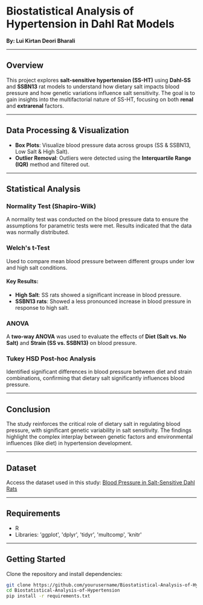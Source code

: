 # **Biostatistical Analysis of Hypertension in Dahl Rat Models**
**By: Lui Kirtan Deori Bharali**

---

## **Overview**
This project explores **salt-sensitive hypertension (SS-HT)** using **Dahl-SS** and **SSBN13** rat models to understand how dietary salt impacts blood pressure and how genetic variations influence salt sensitivity. The goal is to gain insights into the multifactorial nature of SS-HT, focusing on both **renal** and **extrarenal** factors.

---

## **Data Processing & Visualization**
- **Box Plots**: Visualize blood pressure data across groups (SS & SSBN13, Low Salt & High Salt).
- **Outlier Removal**: Outliers were detected using the **Interquartile Range (IQR)** method and filtered out.

---

## **Statistical Analysis**
### **Normality Test (Shapiro-Wilk)**
A normality test was conducted on the blood pressure data to ensure the assumptions for parametric tests were met. Results indicated that the data was normally distributed.

### **Welch's t-Test**
Used to compare mean blood pressure between different groups under low and high salt conditions.

#### Key Results:
- **High Salt**: SS rats showed a significant increase in blood pressure.
- **SSBN13 rats**: Showed a less pronounced increase in blood pressure in response to high salt.

### **ANOVA**
A **two-way ANOVA** was used to evaluate the effects of **Diet (Salt vs. No Salt)** and **Strain (SS vs. SSBN13)** on blood pressure.

### **Tukey HSD Post-hoc Analysis**
Identified significant differences in blood pressure between diet and strain combinations, confirming that dietary salt significantly influences blood pressure.

---

## **Conclusion**
The study reinforces the critical role of dietary salt in regulating blood pressure, with significant genetic variability in salt sensitivity. The findings highlight the complex interplay between genetic factors and environmental influences (like diet) in hypertension development.

---

## **Dataset**
Access the dataset used in this study:
[Blood Pressure in Salt-Sensitive Dahl Rats](https://physionet.org/content/bpssrat/1.0.0/)

---

## **Requirements**
- R 
- Libraries: 'ggplot', 'dplyr', 'tidyr', 'multcomp', 'knitr'

---

## **Getting Started**
Clone the repository and install dependencies:

```bash
git clone https://github.com/yourusername/Biostatistical-Analysis-of-Hypertension.git
cd Biostatistical-Analysis-of-Hypertension
pip install -r requirements.txt
